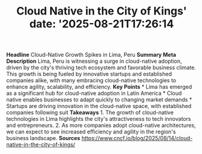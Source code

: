 ﻿---
title: "Cloud Native in the City of Kings'
date: '2025-08-21T17:26:14"
category: "Markets"
summary: ""
slug: "cloud native in the city of kings"
source_urls:
  - "https://www.cncf.io/blog/2025/08/14/cloud-native-in-the-city-of-kings/"
seo:
  title: "Cloud Native in the City of Kings | Hash n Hedge'
  description: '"
  keywords: ["news", "markets", "brief"]
---
**Headline** Cloud-Native Growth Spikes in Lima, Peru  **Summary Meta Description** Lima, Peru is witnessing a surge in cloud-native adoption, driven by the city's thriving tech ecosystem and favorable business climate. This growth is being fueled by innovative startups and established companies alike, with many embracing cloud-native technologies to enhance agility, scalability, and efficiency.  **Key Points**  * Lima has emerged as a significant hub for cloud-native adoption in Latin America * Cloud native enables businesses to adapt quickly to changing market demands * Startups are driving innovation in the cloud-native space, with established companies following suit  **Takeaways**  1. The growth of cloud-native technologies in Lima highlights the city's attractiveness to tech innovators and entrepreneurs. 2. As more companies adopt cloud-native architectures, we can expect to see increased efficiency and agility in the region's business landscape.  **Sources** https://www.cncf.io/blog/2025/08/14/cloud-native-in-the-city-of-kings/ 

